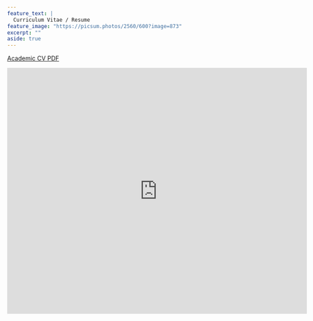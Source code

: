 ```yaml
---
feature_text: |
  Curriculum Vitae / Resume
feature_image: "https://picsum.photos/2560/600?image=873"
excerpt: ""
aside: true
---
```


[Academic CV PDF](https://www.dropbox.com/s/rdlyp0xnfur73uk/Rohit-Farmer-2018.pdf?dl=0)

<embed src="https://drive.google.com/viewerng/viewer?embedded=true&url=https://www.dropbox.com/s/rdlyp0xnfur73uk/Rohit-Farmer-2018.pdf" width="700" height="575">